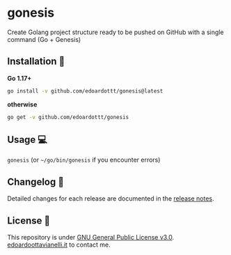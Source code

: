# gonesis
Create Golang project structure ready to be pushed on GitHub with a single command (Go + Genesis)

Installation 📡
-------
**Go 1.17+**
```bash
go install -v github.com/edoardottt/gonesis@latest
```
**otherwise**
```bash
go get -v github.com/edoardottt/gonesis
```

Usage 💻
-------
`gonesis` (or `~/go/bin/gonesis` if you encounter errors)

Changelog 📌
-------
Detailed changes for each release are documented in the [release notes](https://github.com/edoardottt/gonesis/releases).

License 📝
-------

This repository is under [GNU General Public License v3.0](https://github.com/edoardottt/gonesis/blob/main/LICENSE).  
[edoardoottavianelli.it](https://www.edoardoottavianelli.it) to contact me.
